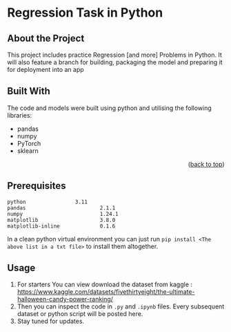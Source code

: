 <a name="readme-top"></a>

# Regression Task in Python

## About the Project
This project includes practice Regression [and more] Problems in Python.
It will also feature a branch for building, packaging the model and preparing it for deployment into an app


## Built With

The code and models were built using python and utilising the following libraries:
* pandas 
* numpy
* PyTorch
* sklearn

<p align="right">(<a href="#readme-top">back to top</a>)</p>

## Prerequisites

```
python			      3.11
pandas                        2.1.1
numpy                         1.24.1
matplotlib                    3.8.0
matplotlib-inline             0.1.6
```
In a clean python virtual environment you can just run `pip install <The above list in a txt file>` to install them altogether.


## Usage
1. For starters You can view download the dataset from kaggle : 
https://www.kaggle.com/datasets/fivethirtyeight/the-ultimate-halloween-candy-power-ranking/
2. Then you can inspect the code in `.py` and `.ipynb` files. Every subsequent dataset or python script will be posted here.
3. Stay tuned for updates.
